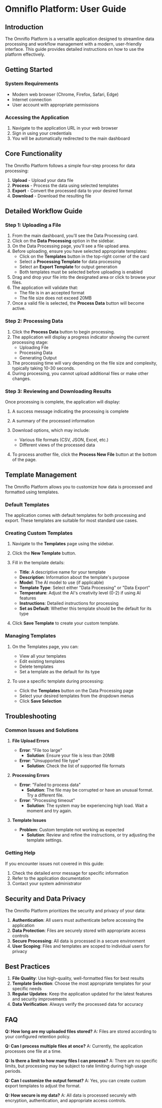 # Omniflo Platform: User Guide

## Introduction

The Omniflo Platform is a versatile application designed to streamline data processing and workflow management with a modern, user-friendly interface. This guide provides detailed instructions on how to use the platform effectively.

## Getting Started

### System Requirements
- Modern web browser (Chrome, Firefox, Safari, Edge)
- Internet connection
- User account with appropriate permissions

### Accessing the Application
1. Navigate to the application URL in your web browser
2. Sign in using your credentials
3. You will be automatically redirected to the main dashboard

## Core Functionality

The Omniflo Platform follows a simple four-step process for data processing:

1. **Upload** - Upload your data file
2. **Process** - Process the data using selected templates
3. **Export** - Convert the processed data to your desired format
4. **Download** - Download the resulting file

## Detailed Workflow Guide

### Step 1: Uploading a File

1. From the main dashboard, you'll see the Data Processing card.
2. Click on the **Data Processing** option in the sidebar.
3. On the Data Processing page, you'll see a file upload area.
4. Before uploading, ensure you have selected appropriate templates:
   - Click on the **Templates** button in the top-right corner of the card
   - Select a **Processing Template** for data processing
   - Select an **Export Template** for output generation
   - Both templates must be selected before uploading is enabled
5. Drag and drop your file into the designated area or click to browse your files.
6. The application will validate that:
   - The file is in an accepted format
   - The file size does not exceed 20MB
7. Once a valid file is selected, the **Process Data** button will become active.

### Step 2: Processing Data

1. Click the **Process Data** button to begin processing.
2. The application will display a progress indicator showing the current processing stage:
   - Uploading File
   - Processing Data
   - Generating Output
3. The processing time will vary depending on the file size and complexity, typically taking 10-30 seconds.
4. During processing, you cannot upload additional files or make other changes.

### Step 3: Reviewing and Downloading Results

Once processing is complete, the application will display:

1. A success message indicating the processing is complete
2. A summary of the processed information
3. Download options, which may include:
   - Various file formats (CSV, JSON, Excel, etc.)
   - Different views of the processed data

4. To process another file, click the **Process New File** button at the bottom of the page.

## Template Management

The Omniflo Platform allows you to customize how data is processed and formatted using templates.

### Default Templates

The application comes with default templates for both processing and export. These templates are suitable for most standard use cases.

### Creating Custom Templates

1. Navigate to the **Templates** page using the sidebar.
2. Click the **New Template** button.
3. Fill in the template details:
   - **Title**: A descriptive name for your template
   - **Description**: Information about the template's purpose
   - **Model**: The AI model to use (if applicable)
   - **Template Type**: Select either "Data Processing" or "Data Export"
   - **Temperature**: Adjust the AI's creativity level (0-2) if using AI features
   - **Instructions**: Detailed instructions for processing
   - **Set as Default**: Whether this template should be the default for its type

4. Click **Save Template** to create your custom template.

### Managing Templates

1. On the Templates page, you can:
   - View all your templates
   - Edit existing templates
   - Delete templates
   - Set a template as the default for its type

2. To use a specific template during processing:
   - Click the **Templates** button on the Data Processing page
   - Select your desired templates from the dropdown menus
   - Click **Save Selection**

## Troubleshooting

### Common Issues and Solutions

1. **File Upload Errors**
   - **Error**: "File too large"
     - **Solution**: Ensure your file is less than 20MB
   - **Error**: "Unsupported file type"
     - **Solution**: Check the list of supported file formats

2. **Processing Errors**
   - **Error**: "Failed to process data"
     - **Solution**: The file may be corrupted or have an unusual format. Try a different file.
   - **Error**: "Processing timeout"
     - **Solution**: The system may be experiencing high load. Wait a moment and try again.

3. **Template Issues**
   - **Problem**: Custom template not working as expected
     - **Solution**: Review and refine the instructions, or try adjusting the template settings.

### Getting Help

If you encounter issues not covered in this guide:

1. Check the detailed error message for specific information
2. Refer to the application documentation
3. Contact your system administrator

## Security and Data Privacy

The Omniflo Platform prioritizes the security and privacy of your data:

1. **Authentication**: All users must authenticate before accessing the application
2. **Data Protection**: Files are securely stored with appropriate access controls
3. **Secure Processing**: All data is processed in a secure environment
4. **User Scoping**: Files and templates are scoped to individual users for privacy

## Best Practices

1. **File Quality**: Use high-quality, well-formatted files for best results
2. **Template Selection**: Choose the most appropriate templates for your specific needs
3. **Regular Updates**: Keep the application updated for the latest features and security improvements
4. **Data Verification**: Always verify the processed data for accuracy

## FAQ

**Q: How long are my uploaded files stored?**
A: Files are stored according to your configured retention policy.

**Q: Can I process multiple files at once?**
A: Currently, the application processes one file at a time.

**Q: Is there a limit to how many files I can process?**
A: There are no specific limits, but processing may be subject to rate limiting during high usage periods.

**Q: Can I customize the output format?**
A: Yes, you can create custom export templates to adjust the format.

**Q: How secure is my data?**
A: All data is processed securely with encryption, authentication, and appropriate access controls. 